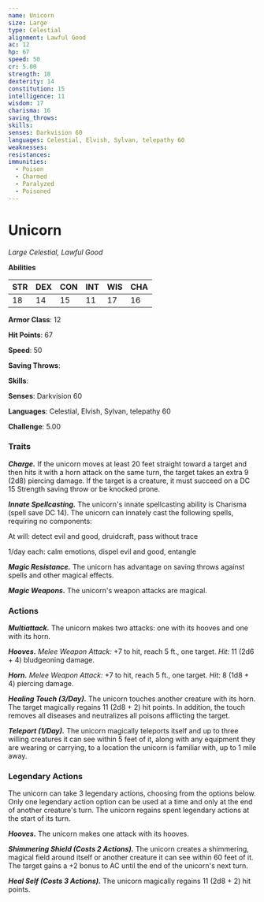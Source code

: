 ```yaml
---
name: Unicorn
size: Large
type: Celestial
alignment: Lawful Good
ac: 12
hp: 67
speed: 50
cr: 5.00
strength: 18
dexterity: 14
constitution: 15
intelligence: 11
wisdom: 17
charisma: 16
saving_throws: 
skills: 
senses: Darkvision 60
languages: Celestial, Elvish, Sylvan, telepathy 60
weaknesses:
resistances:
immunities:
  - Poison
  - Charmed
  - Paralyzed
  - Poisoned
---
```


# Unicorn

*Large Celestial, Lawful Good*

**Abilities**

| STR | DEX | CON | INT | WIS | CHA |
| --- | --- | --- | --- | --- | --- |
| 18 | 14 | 15 | 11 | 17 | 16 |

**Armor Class**: 12

**Hit Points**: 67

**Speed**: 50

**Saving Throws**: 

**Skills**: 

**Senses**: Darkvision 60

**Languages**: Celestial, Elvish, Sylvan, telepathy 60

**Challenge**: 5.00


### Traits
***Charge.*** If the unicorn moves at least 20 feet straight toward a target and then hits it with a horn attack on the same turn, the target takes an extra 9 (2d8) piercing damage. If the target is a creature, it must succeed on a DC 15 Strength saving throw or be knocked prone. 

***Innate Spellcasting.*** The unicorn's innate spellcasting ability is Charisma (spell save DC 14). The unicorn can innately cast the following spells, requiring no components: 

At will: detect evil and good, druidcraft, pass without trace 

1/day each: calm emotions, dispel evil and good, entangle 

***Magic Resistance.*** The unicorn has advantage on saving throws against spells and other magical effects. 

***Magic Weapons.*** The unicorn's weapon attacks are magical.

### Actions
***Multiattack.*** The unicorn makes two attacks: one with its hooves and one with its horn. 

***Hooves.*** *Melee Weapon Attack:* +7 to hit, reach 5 ft., one target. *Hit:* 11 (2d6 + 4) bludgeoning damage. 

***Horn.*** *Melee Weapon Attack:* +7 to hit, reach 5 ft., one target. *Hit:* 8 (1d8 + 4) piercing damage. 

***Healing Touch (3/Day).*** The unicorn touches another creature with its horn. The target magically regains 11 (2d8 + 2) hit points. In addition, the touch removes all diseases and neutralizes all poisons afflicting the target. 

***Teleport (1/Day).*** The unicorn magically teleports itself and up to three willing creatures it can see within 5 feet of it, along with any equipment they are wearing or carrying, to a location the unicorn is familiar with, up to 1 mile away.

### Legendary Actions
The unicorn can take 3 legendary actions, choosing from the options below. Only one legendary action option can be used at a time and only at the end of another creature's turn. The unicorn regains spent legendary actions at the start of its turn. 

***Hooves.*** The unicorn makes one attack with its hooves. 

***Shimmering Shield (Costs 2 Actions).*** The unicorn creates a shimmering, magical field around itself or another creature it can see within 60 feet of it. The target gains a +2 bonus to AC until the end of the unicorn's next turn. 

***Heal Self (Costs 3 Actions).*** The unicorn magically regains 11 (2d8 + 2) hit points.
